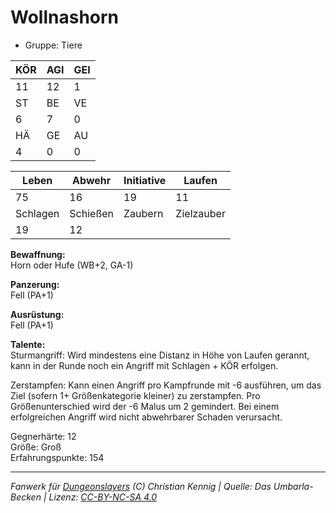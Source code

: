 # Wollnashorn  
- Gruppe: Tiere  

| KÖR | AGI | GEI |  
| --- | --- | --- |  
| 11  | 12  | 1   |
| ST  | BE  | VE  |  
| 6   | 7   | 0   |
| HÄ  | GE  | AU  |  
| 4   | 0   | 0   |


| Leben    | Abwehr   | Initiative | Laufen     |
| -------- | -------- | ---------- | ---------- |
| 75       | 16       | 19         | 11         |
| Schlagen | Schießen | Zaubern    | Zielzauber |
| 19       | 12       |            |            |

**Bewaffnung:**  
Horn oder Hufe (WB+2, GA-1)

**Panzerung:**  
Fell (PA+1)

**Ausrüstung:**  
Fell (PA+1)

**Talente:**  
Sturmangriff: Wird mindestens eine Distanz in Höhe von Laufen gerannt, kann in der Runde noch ein Angriff mit Schlagen + KÖR erfolgen. 

Zerstampfen: Kann einen Angriff pro Kampfrunde mit -6 ausführen, um das Ziel (sofern 1+ Größenkategorie kleiner) zu zerstampfen. Pro Größenunterschied wird der -6 Malus um 2 gemindert. Bei einem erfolgreichen Angriff wird nicht abwehrbarer Schaden verursacht. 


Gegnerhärte: 12  
Größe: Groß  
Erfahrungspunkte: 154  



___
*Fanwerk für [Dungeonslayers](https://www.dungeonslayers.net/) (C) Christian Kennig | Quelle: Das Umbarla-Becken | Lizenz: [CC-BY-NC-SA 4.0](https://creativecommons.org/licenses/by-nc-sa/4.0/deed.de)*
